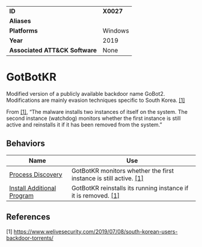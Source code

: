 |||
|---------|------------------------|
|**ID**|**X0027**|
|**Aliases**| |
|**Platforms**|Windows|
|**Year**| 2019 |
|**Associated ATT&CK Software**|None|

GotBotKR
========
Modified version of a publicly available backdoor name GoBot2. Modifications are mainly evasion techniques specific to South Korea. [[1]](#1)

From [[1]](#1), “The malware installs two instances of itself on the system. The second instance (watchdog) monitors whether the first instance is still active and reinstalls it if it has been removed from the system.”

Behaviors
---------
|Name|Use|
|---------------------|-------------------------------------------------------|
| [Process Discovery](https://attack.mitre.org/techniques/T1057/) | GotBotKR monitors whether the first instance is still active. [[1]](#1)|
| [Install Additional Program](https://github.com/MBCProject/mbc-markdown/blob/master/execution/install-prog.md) | GotBotKR reinstalls its running instance if it is removed. [[1]](#1)|

References
----------
<a name="1">[1]</a> https://www.welivesecurity.com/2019/07/08/south-korean-users-backdoor-torrents/